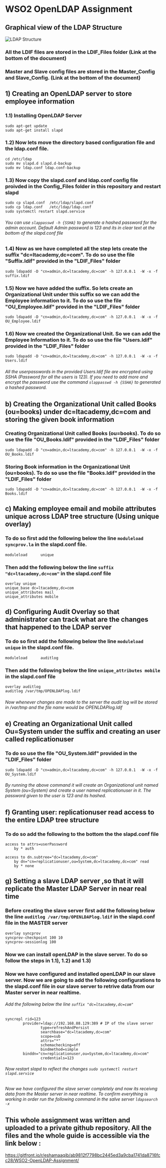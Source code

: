 # WSO2 OpenLDAP Assignment

## Graphical view of the LDAP Structure

![LDAP Structure](https://user-images.githubusercontent.com/75664650/127180429-b1e6f111-5aab-4e57-9cb8-27e4402b61a5.png)

### All the LDIF files are stored in the LDIF_Files folder (Link at the bottom of the document)
### Master and Slave config files are stored in the Master_Config and Slave_Config. (Link at the bottom of the document)


## 1) Creating an OpenLDAP server to store employee information

### 1.1) Installing OpenLDAP Server

```
sudo apt-get update
sudo apt-get install slapd
```

### 1.2) Now lets move the directory based configuration file and the ldap.conf file.

```
cd /etc/ldap
sudo mv slapd.d slapd.d-backup
sudo mv ldap.conf ldap.conf-backup
```

### 1.3) Now copy the slapd.conf and ldap.conf config file proivded in the Config_Files folder in this repository and restart slapd

```
sudo cp slapd.conf  /etc/ldap/slapd.conf
sudo cp ldap.conf   /etc/ldap/ldap.conf
sudo systemctl restart slapd.service
```
###### You can use ```slappasswd -h {SSHA}``` to generate a hashed password for the admin account. Default Admin password is 123 and its in clear text at the bottom of the slapd.conf file

### 1.4) Now as we have completed all the step lets create the suffix "dc=ltacademy,dc=com". To do so use the file "Suffix.ldif" provided in the "LDIF_Files" folder 

```
sudo ldapadd -D "cn=admin,dc=ltacademy,dc=com" -h 127.0.0.1  -W -x -f suffix.ldif
```

### 1.5) Now we have added the suffix. So lets create an Organizational Unit under this suffix so we can add the Employee information to it. To do so use the file "OU_Employee.ldif" provided in the "LDIF_Files" folder

```
sudo ldapadd -D "cn=admin,dc=ltacademy,dc=com" -h 127.0.0.1  -W -x -f OU_Employee.ldif
```

### 1.6) Now we created the Organizational Unit. So we can add the Employee Information to it. To do so use the file "Users.ldif" provided in the "LDIF_Files" folder

```
sudo ldapadd -D "cn=admin,dc=ltacademy,dc=com" -h 127.0.0.1  -W -x -f Users.ldif
```

###### All the userpasswords in the provided Users.ldif file are encrypted using SSHA (Password for all the users is 123). If you need to add more and encrypt the password use the command ```slappasswd -h {SSHA}``` to generated a hashed password.

## b) Creating the Organizational Unit called Books (ou=books) under dc=ltacademy,dc=com  and storing the given book information

### Creating Organizational Unit called Books (ou=books). To do so use the file "OU_Books.ldif" provided in the "LDIF_Files" folder

```
sudo ldapadd -D "cn=admin,dc=ltacademy,dc=com" -h 127.0.0.1  -W -x -f OU_Books.ldif
```

### Storing Book information in the Organizational Unit (ou=books). To do so use the file "Books.ldif" provided in the "LDIF_Files" folder

```
sudo ldapadd -D "cn=admin,dc=ltacademy,dc=com" -h 127.0.0.1  -W -x -f Books.ldif
```

## c) Making employee email and mobile attributes unique across LDAP tree structure (Using unique overlay)

### To do so first add the following below the line ```moduleload syncprov.la``` in the slapd.conf file.

```
moduleload      unique
```

### Then add the following below the line ```suffix "dc=ltacademy,dc=com"``` in the slapd.conf file

```
overlay unique
unique_base dc=ltacademy,dc=com
unique_attributes mail
unique_attributes mobile
```

## d) Configuring Audit Overlay so that administrator can track what are the changes that happened to the LDAP server

### To do so first add the following below the line ```moduleload unique``` in the slapd.conf file.

```
moduleload      auditlog
```

### Then add the following below the line ```unique_attributes mobile``` in the slapd.conf file

```
overlay auditlog
auditlog /var/tmp/OPENLDAPlog.ldif
```

###### Now whenever changes are made to the server the audit log will be stored in /var/tmp and the file name would be OPENLDAPlog.ldif

## e) Creating an Organizational Unit called Ou=System under the suffix and creating an user called replicationuser

### To do so use the file "OU_System.ldif" provided in the "LDIF_Files" folder

```
sudo ldapadd -D "cn=admin,dc=ltacademy,dc=com" -h 127.0.0.1  -W -x -f OU_System.ldif
```
###### By running the above command it will create an Organizational unit named System (ou=System) and create a user named replicationuser in it. The password given to the user is 123 and its hashed.

## f) Granting user: replicationuser read access to the entire LDAP tree structure

### To do so add the following to the bottom the the slapd.conf file

```
access to attrs=userPassword
	by * auth

access to dn.subtree="dc=ltacademy,dc=com"
	by dn="cn=replicationuser,ou=System,dc=ltacademy,dc=com" read
	by * none
 ```
 
 ## g) Setting a slave LDAP server ,so that it will replicate the Master LDAP Server in near real time
 
 ### Before creating the slave server first add the following below the line ```auditlog /var/tmp/OPENLDAPlog.ldif``` in the slapd.conf file in the MASTER server
 
 ```
overlay syncprov
syncprov-checkpoint 100 10
syncprov-sessionlog 100
```

### Now we can install openLDAP in the slave server. To do so follow the steps in 1.1), 1.2) and 1.3)

### Now we have configured and installed openLDAP in our slave server. Now we are going to add the following configurations to the slapd.conf file in our slave server to retrive data from our Master server in near realtime.

###### Add the following below the line ```suffix "dc=ltacademy,dc=com"```

```
syncrepl rid=123
		provider=ldap://192.168.88.129:389 # IP of the slave server
                type=refreshAndPersist
                searchbase="dc=ltacademy,dc=com"
                scope=sub
                attrs="*"
                schemachecking=off
                bindmethod=simple
		binddn="cn=replicationuser,ou=System,dc=ltacademy,dc=com"             
                credentials=123
```

###### Now restart slapd to reflect the changes ```sudo systemctl restart slapd.service```

###### Now we have configured the slave server completely and now its receivng data from the Master server in near realtime. To confirm everything is working in order run the following command in the salve server ```ldapsearch -x```


## This whole assignment was written and uploaded to a private github repository. All the files and the whole guide is accessible via the link below :
https://gitfront.io/r/eshamaaqib/ab9812f7798bc2445ed3a9cba1741da8716fcc28/WSO2-OpenLDAP-Assignment/



